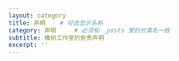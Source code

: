 ```yaml
---
layout: category
title: 声明    # 可选显示名称
category: 声明     # 必须和 _posts 里的分类名一致
subtitle: 橡树工作室的免责声明
excerpt: ''
---
```

